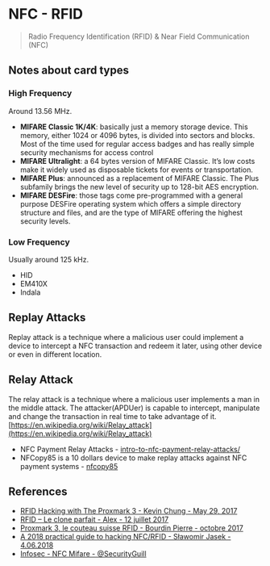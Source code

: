 # NFC - RFID

> Radio Frequency Identification (RFID) & Near Field Communication (NFC)

## Notes about card types

### High Frequency

Around 13.56 MHz.

* **MIFARE Classic 1K/4K**: basically just a memory storage device. This memory, either 1024 or 4096 bytes, is divided into sectors and blocks. Most of the time used for regular access badges and has really simple security mechanisms for access control
* **MIFARE Ultralight**: a 64 bytes version of MIFARE Classic. It’s low costs make it widely used as disposable tickets for events or transportation.
* **MIFARE Plus**: announced as a replacement of MIFARE Classic. The Plus subfamily brings the new level of security up to 128-bit AES encryption.
* **MIFARE DESFire**: those tags come pre-programmed with a general purpose DESFire operating system which offers a simple directory structure and files, and are the type of MIFARE offering the highest security levels.


### Low Frequency

Usually around 125 kHz.

* HID
* EM410X
* Indala


## Replay Attacks

Replay attack is a technique where a malicious user could implement a device to intercept a NFC transaction and redeem it later, using other device or even in different location. 


## Relay Attack

The relay attack is a technique where a malicious user implements a man in the middle attack. The attacker(APDUer) is capable to intercept, manipulate and change the transaction in real time to take advantage of it. [https://en.wikipedia.org/wiki/Relay_attack](https://en.wikipedia.org/wiki/Relay_attack)

* NFC Payment Relay Attacks - [intro-to-nfc-payment-relay-attacks/](https://salmg.net/2018/12/01/intro-to-nfc-payment-relay-attacks/)
* NFCopy85 is a 10 dollars device to make replay attacks against NFC payment systems - [nfcopy85](https://salmg.net/2019/06/16/nfcopy85/)


## References

* [RFID Hacking with The Proxmark 3 - Kevin Chung - May 29, 2017](https://blog.kchung.co/rfid-hacking-with-the-proxmark-3/)
* [RFID – Le clone parfait - Alex - 12 juillet 2017](https://www.latelierdugeek.fr/2017/07/12/rfid-le-clone-parfait/)
* [Proxmark 3, le couteau suisse RFID - Bourdin Pierre - octobre 2017](https://connect.ed-diamond.com/MISC/MISCHS-016/Proxmark-3-le-couteau-suisse-RFID)
* [A 2018 practical guide to hacking NFC/RFID - Sławomir Jasek - 4.06.2018](https://smartlockpicking.com/slides/Confidence_A_2018_Practical_Guide_To_Hacking_RFID_NFC.pdf)
* [Infosec - NFC Mifare - @SecurityGuill](https://securityguill.com/nfc_mifare.html)